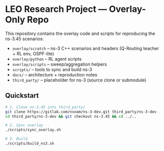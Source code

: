 # LEO Research Project — Overlay-Only Repo

This repository contains the overlay code and scripts for reproducing the ns-3.45 scenarios:

- `overlay/scratch` – ns-3 C++ scenarios and headers (Q-Routing teacher + RL env, OSPF-lite)
- `overlay/python` – RL agent scripts
- `overlay/scripts` – sweep/aggregation helpers
- `scripts/` – tools to sync and build ns-3
- `docs/` – architecture + reproduction notes
- `third_party/` – placeholder for ns-3 (source clone or submodule)

## Quickstart
```bash
# 1. Clone ns-3.45 into third_party/
git clone https://gitlab.com/nsnam/ns-3-dev.git third_party/ns-3-dev
cd third_party/ns-3-dev && git checkout ns-3.45 && cd ../..

# 2. Sync overlay
./scripts/sync_overlay.sh

# 3. Build
./scripts/build_ns3.sh
```
